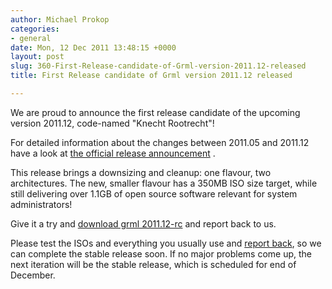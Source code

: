 ```yaml
---
author: Michael Prokop
categories:
- general
date: Mon, 12 Dec 2011 13:48:15 +0000
layout: post
slug: 360-First-Release-candidate-of-Grml-version-2011.12-released
title: First Release candidate of Grml version 2011.12 released

---
```

We are proud to announce the first release candidate of the upcoming version 2011\.12, code\-named "Knecht Rootrecht"!

For detailed information about the changes between 2011\.05 and 2011\.12 have a look at [the official release announcement](http://grml.org/changelogs/README-grml-2011.12-rc1/?pk_campaign=Blog&pk_kwd=201112rc1) .

This release brings a downsizing and cleanup: one flavour, two architectures. The new, smaller flavour has a 350MB ISO size target, while still delivering over 1\.1GB of open source software relevant for system administrators!

Give it a try and [download grml 2011\.12\-rc](http://grml.org/download/prerelease/?pk_campaign=Blog&pk_kwd=201112rc1) and report back to us.

Please test the ISOs and everything you usually use and [report back](http://grml.org/contact/), so we can complete the stable release soon. If no major problems come up, the next iteration will be the stable release, which is scheduled for end of December.
